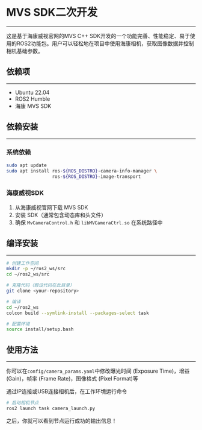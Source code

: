# MVS SDK二次开发
***
这是基于海康威视官网的MVS C++ SDK开发的一个功能完善、性能稳定、易于使用的ROS2功能包。用户可以轻松地在项目中使用海康相机，获取图像数据并控制相机基础参数。

## 依赖项
***
- Ubuntu 22.04
- ROS2 Humble
- 海康 MVS SDK

## 依赖安装
***
### 系统依赖
```bash
sudo apt update
sudo apt install ros-${ROS_DISTRO}-camera-info-manager \
                 ros-${ROS_DISTRO}-image-transport
```

### 海康威视SDK
1. 从海康威视官网下载 MVS SDK
2. 安装 SDK（通常包含动态库和头文件）
3. 确保 `MvCameraControl.h` 和 `libMVCameraCtrl.so` 在系统路径中

## 编译安装
***
```bash
# 创建工作空间
mkdir -p ~/ros2_ws/src
cd ~/ros2_ws/src

# 克隆代码（假设代码在此目录）
git clone <your-repository>

# 编译
cd ~/ros2_ws
colcon build --symlink-install --packages-select task

# 配置环境
source install/setup.bash
```

## 使用方法
***
你可以在`config/camera_params.yaml`中修改曝光时间 (Exposure Time)，增益 (Gain)，帧率 (Frame Rate)，图像格式 (Pixel Format)等

通过IP连接或USB连接相机后，在工作环境运行命令
```bash
# 启动相机节点
ros2 launch task camera_launch.py
```

之后，你就可以看到节点运行成功的输出信息！